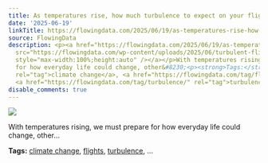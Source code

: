 ```yaml
---
title: As temperatures rise, how much turbulence to expect on your flight
date: '2025-06-19'
linkTitle: https://flowingdata.com/2025/06/19/as-temperatures-rise-how-much-turbulence-to-expect-on-your-flight/
source: FlowingData
description: <p><a href="https://flowingdata.com/2025/06/19/as-temperatures-rise-how-much-turbulence-to-expect-on-your-flight/"><img
  src="https://flowingdata.com/wp-content/uploads/2025/06/turbulent-flight-Wap-750x478.png"
  style="max-width:100%;height:auto" /></a></p>With temperatures rising, we must prepare
  for how everyday life could change, other&#8230;<p><strong>Tags:</strong> <a href="https://flowingdata.com/tag/climate-change/"
  rel="tag">climate change</a>, <a href="https://flowingdata.com/tag/flights/" rel="tag">flights</a>,
  <a href="https://flowingdata.com/tag/turbulence/" rel="tag">turbulence</a>, ...
disable_comments: true
---
```

<p><a href="https://flowingdata.com/2025/06/19/as-temperatures-rise-how-much-turbulence-to-expect-on-your-flight/"><img src="https://flowingdata.com/wp-content/uploads/2025/06/turbulent-flight-Wap-750x478.png" style="max-width:100%;height:auto" /></a></p>With temperatures rising, we must prepare for how everyday life could change, other&#8230;<p><strong>Tags:</strong> <a href="https://flowingdata.com/tag/climate-change/" rel="tag">climate change</a>, <a href="https://flowingdata.com/tag/flights/" rel="tag">flights</a>, <a href="https://flowingdata.com/tag/turbulence/" rel="tag">turbulence</a>, ...